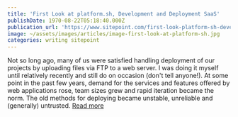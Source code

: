 ```yaml
---
title: 'First Look at platform.sh, Development and Deployment SaaS'
publishDate: 1970-08-22T05:18:40.000Z
publication_url: 'https://www.sitepoint.com/first-look-platform-sh-development-deployment-saas/'
image: ~/assets/images/articles/image-first-look-at-platform-sh.jpg
categories: writing sitepoint
---
```


Not so long ago, many of us were satisfied handling deployment of our projects by uploading files via FTP to a web server. I was doing it myself until relatively recently and still do on occasion (don't tell anyone!). At some point in the past few years, demand for the services and features offered by web applications rose, team sizes grew and rapid iteration became the norm. The old methods for deploying became unstable, unreliable and (generally) untrusted. [Read more](https://www.sitepoint.com/first-look-platform-sh-development-deployment-saas/)
